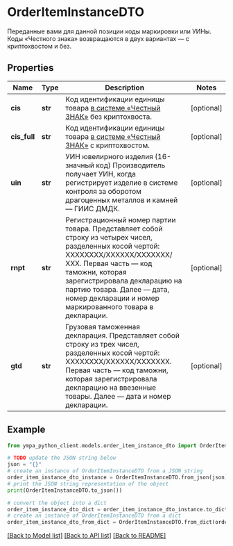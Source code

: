 # OrderItemInstanceDTO

Переданные вами для данной позиции коды маркировки или УИНы. Коды «Честного знака» возвращаются в двух вариантах — с криптохвостом и без. 

## Properties

Name | Type | Description | Notes
------------ | ------------- | ------------- | -------------
**cis** | **str** | Код идентификации единицы товара [в системе «Честный ЗНАК»](https://честныйзнак.рф/) без криптохвоста. | [optional] 
**cis_full** | **str** | Код идентификации единицы товара [в системе «Честный ЗНАК»](https://честныйзнак.рф/) с криптохвостом. | [optional] 
**uin** | **str** | УИН ювелирного изделия (16-значный код) Производитель получает УИН, когда регистрирует изделие в системе контроля за оборотом драгоценных металлов и камней — ГИИС ДМДК.  | [optional] 
**rnpt** | **str** | Регистрационный номер партии товара.  Представляет собой строку из четырех чисел, разделенных косой чертой: ХХХХХХХХ/ХХХХХХ/ХХХХХХХ/ХХХ.  Первая часть — код таможни, которая зарегистрировала декларацию на партию товара. Далее — дата, номер декларации и номер маркированного товара в декларации.  | [optional] 
**gtd** | **str** | Грузовая таможенная декларация.  Представляет собой строку из трех чисел, разделенных косой чертой: ХХХХХХХХ/ХХХХХХ/ХХХХХХХ.  Первая часть — код таможни, которая зарегистрировала декларацию на ввезенные товары. Далее — дата и номер декларации.  | [optional] 

## Example

```python
from ympa_python_client.models.order_item_instance_dto import OrderItemInstanceDTO

# TODO update the JSON string below
json = "{}"
# create an instance of OrderItemInstanceDTO from a JSON string
order_item_instance_dto_instance = OrderItemInstanceDTO.from_json(json)
# print the JSON string representation of the object
print(OrderItemInstanceDTO.to_json())

# convert the object into a dict
order_item_instance_dto_dict = order_item_instance_dto_instance.to_dict()
# create an instance of OrderItemInstanceDTO from a dict
order_item_instance_dto_from_dict = OrderItemInstanceDTO.from_dict(order_item_instance_dto_dict)
```
[[Back to Model list]](../README.md#documentation-for-models) [[Back to API list]](../README.md#documentation-for-api-endpoints) [[Back to README]](../README.md)


